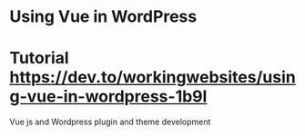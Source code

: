 # Using Vue in WordPress
# Tutorial https://dev.to/workingwebsites/using-vue-in-wordpress-1b9l

Vue js and Wordpress plugin and theme development